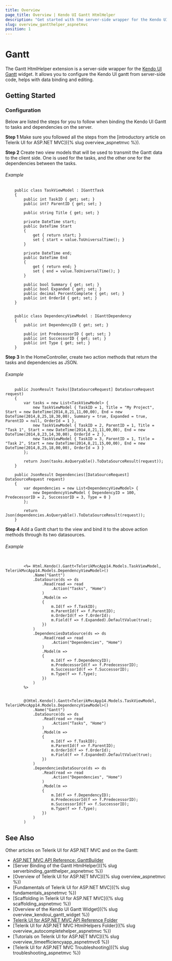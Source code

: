 ```yaml
---
title: Overview
page_title: Overview | Kendo UI Gantt HtmlHelper
description: "Get started with the server-side wrapper for the Kendo UI Gantt widget for ASP.NET MVC."
slug: overview_gantthelper_aspnetmvc
position: 1
---
```


# Gantt

The Gantt HtmlHelper extension is a server-side wrapper for the [Kendo UI Gantt](/api/web/gantt) widget. It allows you to configure the Kendo UI gantt from server-side code, helps with data binding and editing.

## Getting Started

### Configuration

Below are listed the steps for you to follow when binding the Kendo UI Gantt to tasks and dependencies on the server.

**Step 1** Make sure you followed all the steps from the [introductory article on Telerik UI for ASP.NET MVC]({% slug overview_aspnetmvc %}).

**Step 2** Create two view models that will be used to transmit the Gantt data to the client side. One is used for the tasks, and the other one for the dependencies between the tasks.

###### Example

        public class TaskViewModel : IGanttTask
        {
            public int TaskID { get; set; }
            public int? ParentID { get; set; }

            public string Title { get; set; }

            private DateTime start;
            public DateTime Start
            {
                get { return start; }
                set { start = value.ToUniversalTime(); }
            }

            private DateTime end;
            public DateTime End
            {
                get { return end; }
                set { end = value.ToUniversalTime(); }
            }

            public bool Summary { get; set; }
            public bool Expanded { get; set; }
            public decimal PercentComplete { get; set; }
            public int OrderId { get; set; }
        }


        public class DependencyViewModel : IGanttDependency
        {
            public int DependencyID { get; set; }

            public int PredecessorID { get; set; }
            public int SuccessorID { get; set; }
            public int Type { get; set; }
        }

**Step 3** In the HomeController, create two action methods that return the tasks and dependencies as JSON.

###### Example

        public JsonResult Tasks([DataSourceRequest] DataSourceRequest request)
        {
            var tasks = new List<TaskViewModel> {
                new TaskViewModel { TaskID = 1, Title = "My Project", Start = new DateTime(2014,8,21,11,00,00), End = new DateTime(2014,8,25,18,30,00), Summary = true, Expanded = true, ParentID = null, OrderId = 1 },
                new TaskViewModel { TaskID = 2, ParentID = 1, Title = "Task 1", Start = new DateTime(2014,8,21,11,00,00), End = new DateTime(2014,8,23,14,30,00), OrderId = 2 },
                new TaskViewModel { TaskID = 3, ParentID = 1, Title = "Task 2", Start = new DateTime(2014,8,21,15,00,00), End = new DateTime(2014,8,25,18,00,00), OrderId = 3 }
            };

            return Json(tasks.AsQueryable().ToDataSourceResult(request));
        }

        public JsonResult Dependencies([DataSourceRequest] DataSourceRequest request)
        {
            var dependencies = new List<DependencyViewModel> {
                new DependencyViewModel { DependencyID = 100, PredecessorID = 2, SuccessorID = 3, Type = 0 }
            };

            return Json(dependencies.AsQueryable().ToDataSourceResult(request));
        }

**Step 4** Add a Gantt chart to the view and bind it to the above action methods through its two datasources.

###### Example

```tab-ASPX

        <%= Html.Kendo().Gantt<TelerikMvcApp14.Models.TaskViewModel, TelerikMvcApp14.Models.DependencyViewModel>()
            .Name("Gantt")
            .DataSource(ds => ds
                .Read(read => read
                    .Action("Tasks", "Home")
                )
                .Model(m =>
                {
                    m.Id(f => f.TaskID);
                    m.ParentId(f => f.ParentID);
                    m.OrderId(f => f.OrderId);
                    m.Field(f => f.Expanded).DefaultValue(true);
                })
            )
            .DependenciesDataSource(ds => ds
                .Read(read => read
                    .Action("Dependencies", "Home")
                )
                .Model(m =>
                {
                    m.Id(f => f.DependencyID);
                    m.PredecessorId(f => f.PredecessorID);
                    m.SuccessorId(f => f.SuccessorID);
                    m.Type(f => f.Type);
                })
            )
        %>
```
```tab-Razor

        @(Html.Kendo().Gantt<TelerikMvcApp14.Models.TaskViewModel, TelerikMvcApp14.Models.DependencyViewModel>()
            .Name("Gantt")
            .DataSource(ds => ds
                .Read(read => read
                    .Action("Tasks", "Home")
                )
                .Model(m =>
                {
                    m.Id(f => f.TaskID);
                    m.ParentId(f => f.ParentID);
                    m.OrderId(f => f.OrderId);
                    m.Field(f => f.Expanded).DefaultValue(true);
                })
            )
            .DependenciesDataSource(ds => ds
                .Read(read => read
                    .Action("Dependencies", "Home")
                )
                .Model(m =>
                {
                    m.Id(f => f.DependencyID);
                    m.PredecessorId(f => f.PredecessorID);
                    m.SuccessorId(f => f.SuccessorID);
                    m.Type(f => f.Type);
                })
            )
        )
```

## See Also

Other articles on Telerik UI for ASP.NET MVC and on the Gantt:

* [ASP.NET MVC API Reference: GanttBuilder](/api/aspnet-mvc/Kendo.Mvc.UI.Fluent/GanttBuilder)
* [Server Binding of the Gantt HtmlHelper]({% slug serverbinding_gantthelper_aspnetmvc %})
* [Overview of Telerik UI for ASP.NET MVC]({% slug overview_aspnetmvc %})
* [Fundamentals of Telerik UI for ASP.NET MVC]({% slug fundamentals_aspnetmvc %})
* [Scaffolding in Telerik UI for ASP.NET MVC]({% slug scaffolding_aspnetmvc %})
* [Overview of the Kendo UI Gantt Widget]({% slug overview_kendoui_gantt_widget %})
* [Telerik UI for ASP.NET MVC API Reference Folder](/api/aspnet-mvc/Kendo.Mvc/AggregateFunction)
* [Telerik UI for ASP.NET MVC HtmlHelpers Folder]({% slug overview_autocompletehelper_aspnetmvc %})
* [Tutorials on Telerik UI for ASP.NET MVC]({% slug overview_timeefficiencyapp_aspnetmvc6 %})
* [Telerik UI for ASP.NET MVC Troubleshooting]({% slug troubleshooting_aspnetmvc %})
